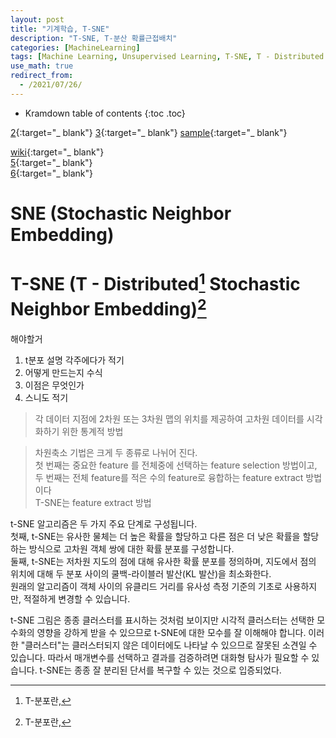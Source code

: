 ```yaml
---
layout: post
title: "기계학습, T-SNE"
description: "T-SNE, T-분산 확률근접배치"
categories: [MachineLearning]
tags: [Machine Learning, Unsupervised Learning, T-SNE, T - Distributed Stochastic Neighbor Embedding]
use_math: true
redirect_from:
  - /2021/07/26/
---
```


* Kramdown table of contents
{:toc .toc}      

[2](https://m.blog.naver.com/xorrms78/222112752837){:target="_ blank"} 
[3](https://bcho.tistory.com/1210){:target="_ blank"} 
[sample](https://ratsgo.github.io/machine%20learning/2017/04/28/tSNE/){:target="_ blank"}             
       
            
[wiki](https://en.wikipedia.org/wiki/T-distributed_stochastic_neighbor_embedding){:target="_ blank"}             
[5](https://lovit.github.io/nlp/representation/2018/09/28/tsne/){:target="_ blank"}             
[6](https://skyeong.net/284){:target="_ blank"}             


# SNE (Stochastic Neighbor Embedding)

# T-SNE (T - Distributed[^1] Stochastic Neighbor Embedding)[^1]


해야할거
1. t분포 설명 각주에다가 적기
2. 어떻게 만드는지 수식
3. 이점은 무엇인가
4. 스니도 적기


> 각 데이터 지점에 2차원 또는 3차원 맵의 위치를 제공하여 고차원 데이터를 시각화하기 위한 통계적 방법         

> 차원축소 기법은 크게 두 종류로 나뉘어 진다.        
> 첫 번째는 중요한 feature 를 전체중에 선택하는 feature selection 방법이고,           
> 두 번째는 전체 feature를 적은 수의 feature로 융합하는 feature extract 방법이다           
> T-SNE는 feature extract 방법            

t-SNE 알고리즘은 두 가지 주요 단계로 구성됩니다.          
첫째, t-SNE는 유사한 물체는 더 높은 확률을 할당하고 다른 점은 더 낮은 확률을 할당하는 방식으로 고차원 객체 쌍에 대한 확률 분포를 구성합니다.           
둘째, t-SNE는 저차원 지도의 점에 대해 유사한 확률 분포를 정의하며, 지도에서 점의 위치에 대해 두 분포 사이의 쿨백-라이블러 발산(KL 발산)을 최소화한다.         
원래의 알고리즘이 객체 사이의 유클리드 거리를 유사성 측정 기준의 기초로 사용하지만, 적절하게 변경할 수 있습니다.             

t-SNE 그림은 종종 클러스터를 표시하는 것처럼 보이지만 
시각적 클러스터는 선택한 모수화의 영향을 강하게 받을 수 있으므로 t-SNE에 대한 모수를 잘 이해해야 합니다. 
이러한 "클러스터"는 클러스터되지 않은 데이터에도 나타날 수 있으므로 잘못된 소견일 수 있습니다. 
따라서 매개변수를 선택하고 결과를 검증하려면 대화형 탐사가 필요할 수 있습니다.
t-SNE는 종종 잘 분리된 단서를 복구할 수 있는 것으로 입증되었다.



[^1]: T-분포란, 

